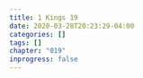 ```yaml
---
title: 1 Kings 19
date: 2020-03-28T20:23:29-04:00
categories: []
tags: []
chapter: "019"
inprogress: false
---
```


